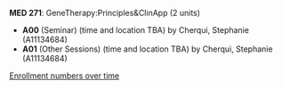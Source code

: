 **MED 271**: GeneTherapy:Principles&ClinApp (2 units)

- **A00** (Seminar) (time and location TBA) by Cherqui, Stephanie (A11134684)
- **A01** (Other Sessions) (time and location TBA) by Cherqui, Stephanie (A11134684)

[Enrollment numbers over time](./MED271.tsv)
